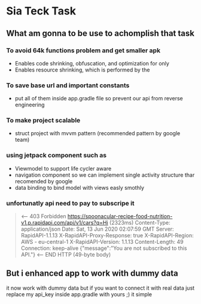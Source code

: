 # Sia Teck Task
## What am gonna to be use to achomplish that task
### To avoid 64k functions problem and get smaller apk
- Enables code shrinking, obfuscation, and optimization for only
- Enables resource shrinking, which is performed by the

### To save base url and important constants

 - put all of them inside app.gradle file so prevent our api from reverse engineering

### To make project scalable 

 - struct project with mvvm pattern (recommended pattern by google team)

### using jetpack component such as

 - Viewmodel  to support life cycler aware 
 - navigation component so we can implement single activity structure thar recomended by google
 - data binding to bind model with views easly smothly 
 
 ### unfortunatly api need to pay to subscripe it 
 

> <-- 403 Forbidden https://spoonacular-recipe-food-nutrition-v1.p.rapidapi.com/api/v1/cars?q=Hi (2323ms)
Content-Type: application/json
Date: Sat, 13 Jun 2020 02:07:59 GMT
Server: RapidAPI-1.1.13
X-RapidAPI-Proxy-Response: true
X-RapidAPI-Region: AWS - eu-central-1
X-RapidAPI-Version: 1.1.13
Content-Length: 49
Connection: keep-alive
{"message":"You are not subscribed to this API."}
<-- END HTTP (49-byte body)

## But i enhanced app to work with dummy data 
it now work with dummy data but if you want to connect it with real data 
just replace my api_key inside app.gradle with yours ;) it simple


